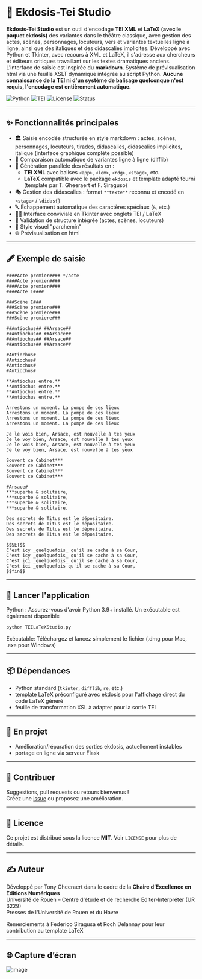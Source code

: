 # 🧾 Ekdosis-Tei Studio

**Ekdosis-Tei Studio** est un outil d'encodage **TEI XML** et **LaTeX (avec le paquet ekdosis)** des variantes dans le théâtre classique, avec gestion des actes, scènes, personnages, locuteurs, vers et variantes textuelles ligne à ligne, ainsi que des italiques et des didascalies implicites.
Développé avec Python et Tkinter, avec recours à XML et LaTeX, il s'adresse aux chercheurs et éditeurs critiques travaillant sur les textes dramatiques anciens. L'interface de saisie est inspirée du **markdown**. Système de prévisualisation html via une feuille XSLT dynamique intégrée au script Python. **Aucune connaissance de la TEI ni d'un système de balisage quelconque n'est requis, l'encodage est entièrement automatique.**

![Python](https://img.shields.io/badge/Python-3.9%2B-blue)
![TEI](https://img.shields.io/badge/Format-TEI%20XML-ffcc00)
![License](https://img.shields.io/badge/license-MIT-green)
![Status](https://img.shields.io/badge/status-En%20cours%20de%20développement-orange)

---

## ✨ Fonctionnalités principales

- 🏛 Saisie encodée structurée en style markdown : actes, scènes, personnages, locuteurs, tirades, didascalies, didascalies implicites, italique (interface graphique complète possible)
- 🔀 Comparaison automatique de variantes ligne à ligne (difflib)
- 🔎 Génération parallèle des résultats en :
  - **TEI XML** avec balises `<app>`, `<lem>`, `<rdg>`, `<stage>`, etc.
  - **LaTeX** compatible avec le package `ekdosis` et template adapté fourni (template par T. Gheeraert et F. Siraguso)
- 🎭 Gestion des didascalies : format `**texte**` reconnu et encodé en `<stage>` / `\didas{}`
- 🔤 Échappement automatique des caractères spéciaux (`&`, etc.)
- 🧑‍🎓 Interface conviviale en Tkinter avec onglets TEI / LaTeX
- 🧪 Validation de structure intégrée (actes, scènes, locuteurs)
- 🎨 Style visuel "parchemin"
- 🌐 Prévisualisation en html

---

## 🖋️ Exemple de saisie

```
####Acte premier#### */acte
####Acte premier####
####Acte premier####
####Acte I####

###Scène I###
###Scène premiere###
###Scène premiere###
###Scène premiere###

##Antiochus## ##Arsace##
##Antiochus## ##Arsace##
##Antiochus## ##Arsace##
##Antiochus## ##Arsace##

#Antiochus#
#Antiochus#
#Antiochus#
#Antiochus#

**Antiochus entre.**
**Antiochus entre.**
**Antiochus entre.**
**Antiochus entre.**

Arrestons un moment. La pompe de ces lieux
Arrestons un moment. La pompe de ces lieux
Arrestons un moment. La pompe de ces lieux
Arrestons un moment. La pompe de ces lieux

Je le vois bien, Arsace, est nouvelle à tes yeux
Je le voy bien, Arsace, est nouvelle à tes yeux
Je le vois bien, Arsace, est nouvelle à tes yeux
Je le voy bien, Arsace, est nouvelle à tes yeux

Souvent ce Cabinet***
Souvent ce Cabinet***
Souvent ce Cabinet***
Souvent ce Cabinet***

#Arsace#
***superbe & solitaire,
***superbe & solitaire,
***superbe & solitaire,
***superbe & solitaire,

Des secrets de Titus est le dépositaire.
Des secrets de Titus est le dépositaire.
Des secrets de Titus est le dépositaire.
Des secrets de Titus est le dépositaire.

$$SET$$
C'est icy _quelquefois_ qu'il se cache à sa Cour,
C'est icy _quelquefois_ qu'il se cache à sa Cour,
C'est ici _quelquefois_ qu'il se cache à sa Cour,
C'est ici _quelquefois qu'il se cache à sa Cour, 
$$fin$$
```

---

## 🚀 Lancer l'application

Python : Assurez-vous d'avoir Python 3.9+ installé. Un exécutable est également disponible


```bash
python TEILaTeXStudio.py
```

Exécutable: Téléchargez et lancez simplement le fichier (.dmg pour Mac, .exe pour Windows)

---

## 📦 Dépendances

- Python standard (`tkinter`, `difflib`, `re`, etc.)
- template LaTeX préconfiguré avec ekdosis pour l'affichage direct du code LaTeX généré
- feuille de transformation XSL à adapter pour la sortie TEI
---

## 🧪 En projet

- Amélioration/réparation des sorties ekdosis, actuellement instables
- portage en ligne via serveur Flask

---

## 🤝 Contribuer

Suggestions, pull requests ou retours bienvenus !  
Créez une [issue](https://github.com/ton-nom-utilisateur/TEILaTeXStudio/issues) ou proposez une amélioration.

---

## 📝 Licence

Ce projet est distribué sous la licence **MIT**. Voir `LICENSE` pour plus de détails.

---

## ✍️ Auteur

Développé par Tony Gheeraert dans le cadre de la **Chaire d’Excellence en Éditions Numériques**<br>
Université de Rouen – Centre d'étude et de recherche Editer-Interpréter (UR 3229)<br>
Presses de l'Université de Rouen et du Havre

Remerciements à Federico Siragusa et Roch Delannay pour leur contribution au template LaTeX


---

## 🌐 Capture d’écran

![image](https://github.com/user-attachments/assets/157acc17-1415-4ab4-ba84-5cecb93a3f2a)


